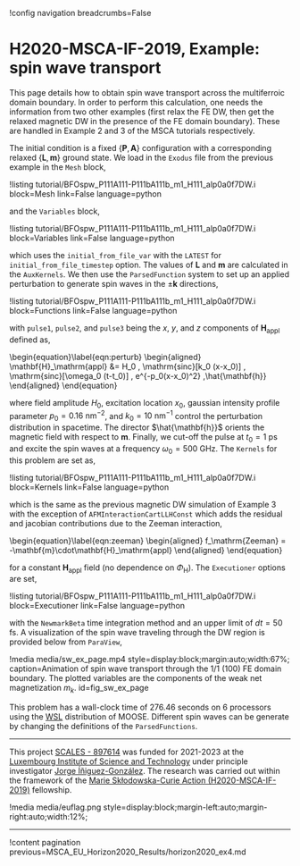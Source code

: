 !config navigation breadcrumbs=False

# H2020-MSCA-IF-2019, Example: spin wave transport

This page details how to obtain spin wave transport across the multiferroic domain boundary. In order to perform this calculation, one needs the information from two other examples (first relax the FE DW, then get the relaxed magnetic DW in the presence of the FE domain boundary). These are handled in Example 2 and 3 of the MSCA tutorials respectively.

The initial condition is a fixed $\{\mathbf{P},\mathbf{A}\}$ configuration with a corresponding relaxed $\{\mathbf{L},\mathbf{m}\}$ ground state. We load in the `Exodus` file from the previous example in the `Mesh` block,

!listing tutorial/BFOspw_P111A111-P111bA111b_m1_H111_alp0a0f7DW.i
         block=Mesh
         link=False
         language=python

and the `Variables` block,

!listing tutorial/BFOspw_P111A111-P111bA111b_m1_H111_alp0a0f7DW.i
         block=Variables
         link=False
         language=python

which uses the `initial_from_file_var` with the `LATEST` for `initial_from_file_timestep` option. The values of $\mathbf{L}$ and $\mathbf{m}$ are calculated in the `AuxKernels`. We then use the `ParsedFunction` system to set up an applied perturbation to generate spin waves in the $\pm\mathbf{k}$ directions,

!listing tutorial/BFOspw_P111A111-P111bA111b_m1_H111_alp0a0f7DW.i
         block=Functions
         link=False
         language=python

with `pulse1`, `pulse2`, and `pulse3` being the $x$, $y$, and $z$ components of $\mathbf{H}_\mathrm{appl}$ defined as,

\begin{equation}\label{eqn:perturb}
  \begin{aligned}
  \mathbf{H}_\mathrm{appl} &= H_0 \, \mathrm{sinc}[k_0 (x-x_0)] \, \mathrm{sinc}[\omega_0 (t-t_0)] \, e^{-p_0(x-x_0)^2} \,\hat{\mathbf{h}}
  \end{aligned}
\end{equation}

where field amplitude $H_0$, excitation location $x_0$, gaussian intensity profile parameter $p_0 = 0.16$ $\mathrm{nm}^{-2}$, and $k_0 = 10$ $\mathrm{nm}^{-1}$ control the perturbation distribution in spacetime. The director $\hat{\mathbf{h}}$ orients the magnetic field with respect to $\mathbf{m}$. Finally, we cut-off the pulse at $t_0 = 1$ ps and excite the spin waves at a frequency $\omega_0 = 500$ GHz. The `Kernels` for this problem are set as,

!listing tutorial/BFOspw_P111A111-P111bA111b_m1_H111_alp0a0f7DW.i
         block=Kernels
         link=False
         language=python

which is the same as the previous magnetic DW simulation of Example 3 with the exception of `AFMInteractionCartLLHConst` which adds the residual and jacobian contributions due to the Zeeman interaction,

\begin{equation}\label{eqn:zeeman}
  \begin{aligned}
   f_\mathrm{Zeeman} = -\mathbf{m}\cdot\mathbf{H}_\mathrm{appl}
  \end{aligned}
\end{equation}

for a constant $\mathbf{H}_\mathrm{appl}$ field (no dependence on $\Phi_\mathrm{H}$). The `Executioner` options are set,

!listing tutorial/BFOspw_P111A111-P111bA111b_m1_H111_alp0a0f7DW.i
         block=Executioner
         link=False
         language=python

with the `NewmarkBeta` time integration method and an upper limit of $dt = 50$ fs. A visualization of the spin wave traveling through the DW region is provided below from `ParaView`,

!media media/sw_ex_page.mp4 style=display:block;margin:auto;width:67%; caption=Animation of spin wave transport through the 1/1 (100) FE domain boundary. The plotted variables are the components of the weak net magnetization $m_k$. id=fig_sw_ex_page

This problem has a wall-clock time of 276.46 seconds on 6 processors using the [WSL](https://learn.microsoft.com/en-us/windows/wsl/install) distribution of MOOSE. Different spin waves can be generate by changing the definitions of the `ParsedFunctions`.



-------------------------------------------------------------------------------------------------------------------------------------------------------------------------------------------------------

This project [SCALES - 897614](https://cordis.europa.eu/project/id/897614) was funded for 2021-2023 at the [Luxembourg Institute of Science and Technology](https://www.list.lu/) under principle investigator [Jorge Íñiguez-González](https://sites.google.com/site/jorgeiniguezresearch/). The research was carried out within the framework of the [Marie Skłodowska-Curie Action (H2020-MSCA-IF-2019)](https://ec.europa.eu/info/funding-tenders/opportunities/portal/screen/opportunities/topic-details/msca-if-2020) fellowship.

!media media/euflag.png style=display:block;margin-left:auto;margin-right:auto;width:12%;

-------------------------------------------------------------------------------------------------------------------------------------------------------------------------------------------------------

!content pagination previous=MSCA_EU_Horizon2020_Results/horizon2020_ex4.md
